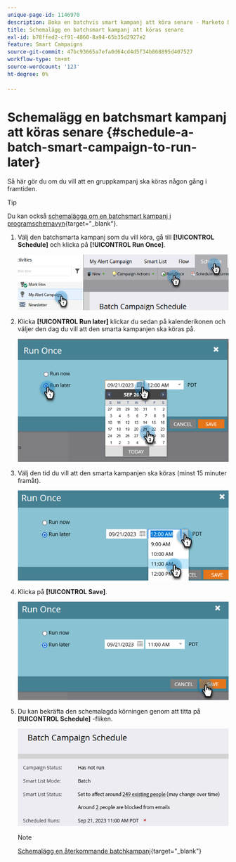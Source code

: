```yaml
---
unique-page-id: 1146970
description: Boka en batchvis smart kampanj att köra senare - Marketo Docs - produktdokumentation
title: Schemalägg en batchsmart kampanj att köras senare
exl-id: b78ffed2-cf91-4860-8a94-65b35d2927e2
feature: Smart Campaigns
source-git-commit: 47bc93665a7efa0d64cd4d5f34b868895d407527
workflow-type: tm+mt
source-wordcount: '123'
ht-degree: 0%

---
```


# Schemalägg en batchsmart kampanj att köras senare {#schedule-a-batch-smart-campaign-to-run-later}

Så här gör du om du vill att en gruppkampanj ska köras någon gång i framtiden.

>[!TIP]
>
>Du kan också [schemalägga om en batchsmart kampanj i programschemavyn](/help/marketo/product-docs/core-marketo-concepts/programs/program-schedule-view/reschedule-a-batch-smart-campaign-in-the-program-schedule-view.md){target="_blank"}.

1. Välj den batchsmarta kampanj som du vill köra, gå till **[!UICONTROL Schedule]** och klicka på **[!UICONTROL Run Once]**.

   ![](assets/schedule-a-batch-smart-campaign-to-run-later-1.png)

1. Klicka **[!UICONTROL Run later]** klickar du sedan på kalenderikonen och väljer den dag du vill att den smarta kampanjen ska köras på.

   ![](assets/schedule-a-batch-smart-campaign-to-run-later-2.png)

1. Välj den tid du vill att den smarta kampanjen ska köras (minst 15 minuter framåt).

   ![](assets/schedule-a-batch-smart-campaign-to-run-later-3.png)

1. Klicka på **[!UICONTROL Save]**.

   ![](assets/schedule-a-batch-smart-campaign-to-run-later-4.png)

1. Du kan bekräfta den schemalagda körningen genom att titta på **[!UICONTROL Schedule]** -fliken.

   ![](assets/schedule-a-batch-smart-campaign-to-run-later-5.png)

   >[!NOTE]
   >
   >[Schemalägg en återkommande batchkampanj](/help/marketo/product-docs/core-marketo-concepts/smart-campaigns/using-smart-campaigns/schedule-a-recurring-batch-campaign.md){target="_blank"}
